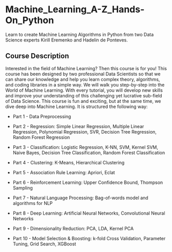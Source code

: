 # Machine_Learning_A-Z_Hands-On_Python
Learn to create Machine Learning Algorithms in Python from two Data Science experts Kirill Eremenko and Hadelin de Ponteves.

## Course Description
Interested in the field of Machine Learning? Then this course is for you!
This course has been designed by two professional Data Scientists so that we can share our knowledge and help you learn complex theory, algorithms, and coding libraries in a simple way.
We will walk you step-by-step into the World of Machine Learning. With every tutorial, you will develop new skills and improve your understanding of this challenging yet lucrative sub-field of Data Science.
This course is fun and exciting, but at the same time, we dive deep into Machine Learning. It is structured the following way:

* Part 1 - Data Preprocessing

* Part 2 - Regression: Simple Linear Regression, Multiple Linear Regression, Polynomial Regression, SVR, Decision Tree Regression, Random Forest Regression

* Part 3 - Classification: Logistic Regression, K-NN, SVM, Kernel SVM, Naive Bayes, Decision Tree Classification, Random Forest Classification

* Part 4 - Clustering: K-Means, Hierarchical Clustering

* Part 5 - Association Rule Learning: Apriori, Eclat

* Part 6 - Reinforcement Learning: Upper Confidence Bound, Thompson Sampling

* Part 7 - Natural Language Processing: Bag-of-words model and algorithms for NLP

* Part 8 - Deep Learning: Artificial Neural Networks, Convolutional Neural Networks

* Part 9 - Dimensionality Reduction: PCA, LDA, Kernel PCA

* Part 10 - Model Selection & Boosting: k-fold Cross Validation, Parameter Tuning, Grid Search, XGBoost

